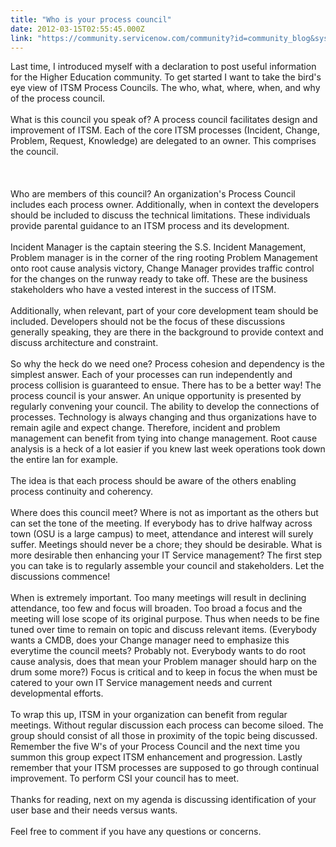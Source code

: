 ```yaml
---
title: "Who is your process council"
date: 2012-03-15T02:55:45.000Z
link: "https://community.servicenow.com/community?id=community_blog&sys_id=448c26e1dbd0dbc01dcaf3231f961984"
---
```

<p>Last time, I introduced myself with a declaration to post useful information for the Higher Education community. To get started I want to take the bird's eye view of ITSM Process Councils. The who, what, where, when, and why of the process council. <br /><br />What is this council you speak of? A process council facilitates design and improvement of ITSM. Each of the core ITSM processes (Incident, Change, Problem, Request, Knowledge) are delegated to an owner. This comprises the council. <br /><br /><!--break--><br /><br />Who are members of this council? An organization's Process Council includes each process owner. Additionally, when in context the developers should be included to discuss the technical limitations. These individuals provide parental guidance to an ITSM process and its development. <br /><br />Incident Manager is the captain steering the S.S. Incident Management, Problem manager is in the corner of the ring rooting Problem Management onto root cause analysis victory, Change Manager provides traffic control for the changes on the runway ready to take off. These are the business stakeholders who have a vested interest in the success of ITSM. <br /><br />Additionally, when relevant, part of your core development team should be included. Developers should not be the focus of these discussions generally speaking, they are there in the background to provide context and discuss architecture and constraint. <br /><br />So why the heck do we need one? Process cohesion and dependency is the simplest answer. Each of your processes can run independently and process collision is guaranteed to ensue. There has to be a better way! The process council is your answer. An unique opportunity is presented by regularly convening your council. The ability to develop the connections of processes. Technology is always changing and thus organizations have to remain agile and expect change. Therefore, incident and problem management can benefit from tying into change management. Root cause analysis is a heck of a lot easier if you knew last week operations took down the entire lan for example. <br /><br />The idea is that each process should be aware of the others enabling process continuity and coherency. <br /><br />Where does this council meet? Where is not as important as the others but can set the tone of the meeting. If everybody has to drive halfway across town (OSU is a large campus) to meet, attendance and interest will surely suffer. Meetings should never be a chore; they should be desirable. What is more desirable then enhancing your IT Service management? The first step you can take is to regularly assemble your council and stakeholders. Let the discussions commence!<br /><br />When is extremely important. Too many meetings will result in declining attendance, too few and focus will broaden. Too broad a focus and the meeting will lose scope of its original purpose. Thus when needs to be fine tuned over time to remain on topic and discuss relevant items. (Everybody wants a CMDB, does your Change manager need to emphasize this everytime the council meets? Probably not. Everybody wants to do root cause analysis, does that mean your Problem manager should harp on the drum some more?) Focus is critical and to keep in focus the when must be catered to your own IT Service management needs and current developmental efforts. <br /><br />To wrap this up, ITSM in your organization can benefit from regular meetings. Without regular discussion each process can become siloed. The group should consist of all those in proximity of the topic being discussed. Remember the five W's of your Process Council and the next time you summon this group expect ITSM enhancement and progression. Lastly remember that your ITSM processes are supposed to go through continual improvement. To perform CSI your council has to meet. <br /><br />Thanks for reading, next on my agenda is discussing identification of your user base and their needs versus wants. <br /><br />Feel free to comment if you have any questions or concerns.</p>